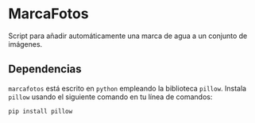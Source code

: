 # MarcaFotos
Script para añadir automáticamente una marca de agua a un conjunto de imágenes.

## Dependencias
`marcafotos` está escrito en `python` empleando la biblioteca `pillow`.
Instala `pillow` usando el siguiente comando en tu línea de comandos:
```
pip install pillow
```
